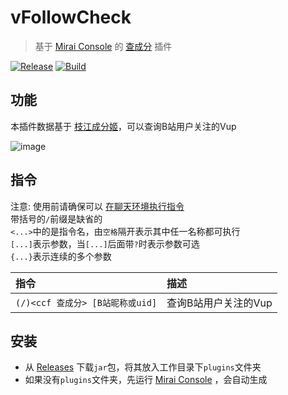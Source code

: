 # vFollowCheck

> 基于 [Mirai Console](https://github.com/mamoe/mirai-console) 的 [查成分](https://tools.asoulfan.com) 插件

[![Release](https://img.shields.io/github/v/release/Echoosx/vFollowCheck)](https://github.com/Echoosx/vFollowCheck/releases)
[![Build](https://github.com/Echoosx/vFollowCheck/workflows/Java%20CI%20with%20Gradle/badge.svg?branch=master)](https://github.com/Echoosx/vFollowCheck/actions/workflows/gradle.yml)
## 功能
本插件数据基于 [枝江成分姬](https://tools.asoulfan.com)，可以查询B站用户关注的Vup

![image](https://user-images.githubusercontent.com/22994765/153237477-cf5bded8-0ec6-4933-a2f7-cdfce78f69de.png)

## 指令
注意: 使用前请确保可以 [在聊天环境执行指令](https://github.com/project-mirai/chat-command)  
带括号的`/`前缀是缺省的  
`<...>`中的是指令名，由`空格`隔开表示其中任一名称都可执行  
`[...]`表示参数，当`[...]`后面带`?`时表示参数可选  
`{...}`表示连续的多个参数


| 指令                        | 描述           |
|:--------------------------|:-------------|
| `(/)<ccf 查成分> [B站昵称或uid]` | 查询B站用户关注的Vup |

## 安装
- 从 [Releases](https://github.com/Echoosx/vFollowCheck/releases) 下载`jar`包，将其放入工作目录下`plugins`文件夹
- 如果没有`plugins`文件夹，先运行 [Mirai Console](https://github.com/mamoe/mirai-console) ，会自动生成
